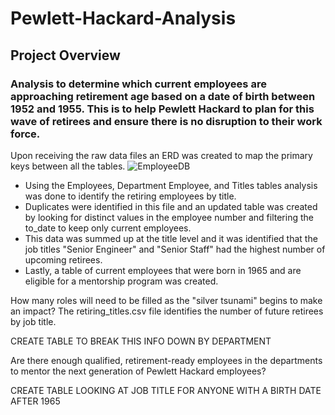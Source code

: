 # Pewlett-Hackard-Analysis
## Project Overview
### Analysis to determine which current employees are approaching retirement age based on a date of birth between 1952 and 1955.  This is to help Pewlett Hackard to plan for this wave of retirees and ensure there is no disruption to their work force.

Upon receiving the raw data files an ERD was created to map the primary keys between all the tables.
![EmployeeDB](https://user-images.githubusercontent.com/95188079/152237909-0581a167-b29c-4238-91ca-45afb62dc5b2.png)

- Using the Employees, Department Employee, and Titles tables analysis was done to identify the retiring employees by title.
- Duplicates were identified in this file and an updated table was created by looking for distinct values in the employee number and filtering the to_date to keep only current employees.
- This data was summed up at the title level and it was identified that the job titles "Senior Engineer" and "Senior Staff" had the highest number of upcoming retirees.
- Lastly, a table of current employees that were born in 1965 and are eligible for a mentorship program was created.

How many roles will need to be filled as the "silver tsunami" begins to make an impact?
The retiring_titles.csv file identifies the number of future retirees by job title.

CREATE TABLE TO BREAK THIS INFO DOWN BY DEPARTMENT

Are there enough qualified, retirement-ready employees in the departments to mentor the next generation of Pewlett Hackard employees?

CREATE TABLE LOOKING AT JOB TITLE FOR ANYONE WITH A BIRTH DATE AFTER 1965
